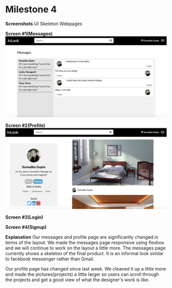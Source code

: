 # Milestone 4

__Screenshots__
UI Skeleton Webpages

__Screen #1(Messages)__
![](m4_images/messages.png)

__Screen #2(Profile)__
![](m4_images/profile.png)

__Screen #3(Login)__

__Screen #4(Signup)__

__Explanation__
Our messages and profile page are significantly changed in terms of the layout. We made the messages page responsive using flexbox and we will continue to work on the layout a little more. The messages page currently shows a skeleton of the final product. It is an informal look similar to facebook messenger rather than Gmail.

Our profile page has changed since last week. We cleaned it up a little more and made the pictures(projects) a little larger so users can scroll through the projects and get a good view of what the designer's work is like.
